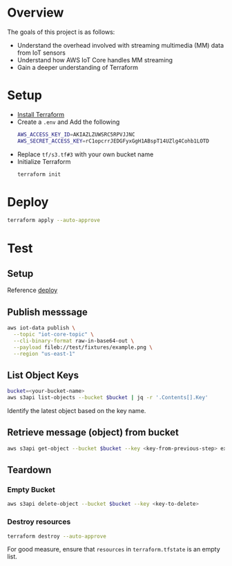 # Overview

The goals of this project is as follows:
- Understand the overhead involved with streaming multimedia (MM) data from IoT sensors
- Understand how AWS IoT Core handles MM streaming
- Gain a deeper understanding of Terraform

# Setup

- [Install Terraform](https://developer.hashicorp.com/terraform/tutorials/aws-get-started/install-cli)
- Create a `.env` and Add the following
  ```bash
  AWS_ACCESS_KEY_ID=AKIAZLZUWSRC5RPVJJNC
  AWS_SECRET_ACCESS_KEY=rC1opcrrJEDGFyxGgH1ABspT14UZlg4Cohb1LOTD
  ```
- Replace `tf/s3.tf#3` with your own bucket name
- Initialize Terraform
  ```bash
  terraform init
  ```

# Deploy

```bash
terraform apply --auto-approve
```

# Test

## Setup

Reference [deploy](#deploy)

## Publish messsage

```bash
aws iot-data publish \
  --topic "iot-core-topic" \
  --cli-binary-format raw-in-base64-out \
  --payload fileb://test/fixtures/example.png \
  --region "us-east-1"
```

## List Object Keys

```bash
bucket=<your-bucket-name>
aws s3api list-objects --bucket $bucket | jq -r '.Contents[].Key'
```
Identify the latest object based on the key name.

## Retrieve message (object) from bucket

```bash
aws s3api get-object --bucket $bucket --key <key-from-previous-step> example.png
```

## Teardown

### Empty Bucket

```bash
aws s3api delete-object --bucket $bucket --key <key-to-delete>
```

### Destroy resources

```bash
terraform destroy --auto-approve
```

For good measure, ensure that `resources` in `terraform.tfstate` is an empty list.
